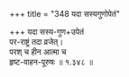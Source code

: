 +++
title = "348 यदा सस्यगुणोपेतं"

+++
यदा सस्य-गुण+उपेतं  
पर-राष्ट्रं तदा व्रजेत्।  
परश् च हीन आत्मा च  
हृष्ट-वाहन-पूरुषः  ॥ १.३४८ ॥
